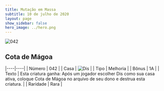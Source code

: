 ```yaml
---
title: Mutação em Massa
subtitle: 10 de julho de 2020
layout: page
show_sidebar: false
hero_image: ../hero.png
---
```


![042](https://cdn.keyforgegame.com/media/card_front/pt/479_042_7Q74Q6F772X7_pt.png)

## Cota de Mágoa

|----|----|
| Número | 042 |
| Casa | ![Dis](https://archonarcana.com/images/thumb/e/e8/Dis.png/22px-Dis.png "Dis") |
| Tipo | Melhoria |
| Bônus | 1A |
| Texto | Esta criatura ganha: Após um jogador escolher Dis como sua casa ativa, coloque Cota de Mágoa no arquivo de seu dono   e destrua esta criatura. |
| Raridade | Rara |

